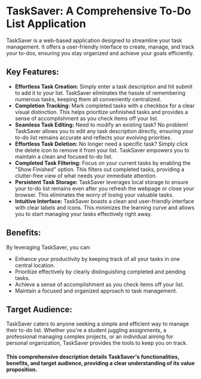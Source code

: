 # TaskSaver: A Comprehensive To-Do List Application

TaskSaver is a web-based application designed to streamline your task management. It offers a user-friendly interface to create, manage, and track your to-dos, ensuring you stay organized and achieve your goals efficiently.

## **Key Features:**

* **Effortless Task Creation:** Simply enter a task description and hit submit to add it to your list. TaskSaver eliminates the hassle of remembering numerous tasks, keeping them all conveniently centralized.
* **Completion Tracking:** Mark completed tasks with a checkbox for a clear visual distinction. This helps prioritize unfinished tasks and provides a sense of accomplishment as you check items off your list.
* **Seamless Task Editing:** Need to modify an existing task? No problem! TaskSaver allows you to edit any task description directly, ensuring your to-do list remains accurate and reflects your evolving priorities.
* **Effortless Task Deletion:** No longer need a specific task? Simply click the delete icon to remove it from your list. TaskSaver empowers you to maintain a clean and focused to-do list.
* **Completed Task Filtering:** Focus on your current tasks by enabling the "Show Finished" option. This filters out completed tasks, providing a clutter-free view of what needs your immediate attention.
* **Persistent Task Storage:** TaskSaver leverages local storage to ensure your to-do list remains even after you refresh the webpage or close your browser. This eliminates the worry of losing your valuable tasks.
* **Intuitive Interface:** TaskSaver boasts a clean and user-friendly interface with clear labels and icons. This minimizes the learning curve and allows you to start managing your tasks effectively right away.

## **Benefits:**

By leveraging TaskSaver, you can:

* Enhance your productivity by keeping track of all your tasks in one central location.
* Prioritize effectively by clearly distinguishing completed and pending tasks.
* Achieve a sense of accomplishment as you check items off your list.
* Maintain a focused and organized approach to task management.

## **Target Audience:**

TaskSaver caters to anyone seeking a simple and efficient way to manage their to-do list.  Whether you're a student juggling assignments, a professional managing complex projects, or an individual aiming for personal organization, TaskSaver provides the tools to keep you on track.

#### This comprehensive description details TaskSaver's functionalities, benefits, and target audience, providing a clear understanding of its value proposition. 

